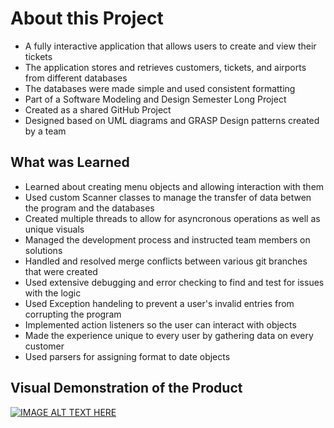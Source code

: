 # About this Project
- A fully interactive application that allows users to create and view their tickets
- The application stores and retrieves customers, tickets, and airports from different databases
- The databases were made simple and used consistent formatting
- Part of a Software Modeling and Design Semester Long Project
- Created as a shared GitHub Project
- Designed based on UML diagrams and GRASP Design patterns created by a team

## What was Learned
- Learned about creating menu objects and allowing interaction with them
- Used custom Scanner classes to manage the transfer of data betwen the program and the databases
- Created multiple threads to allow for asyncronous operations as well as unique visuals
- Managed the development process and instructed team members on solutions
- Handled and resolved merge conflicts between various git branches that were created
- Used extensive debugging and error checking to find and test for issues with the logic
- Used Exception handeling to prevent a user's invalid entries from corrupting the program
- Implemented action listeners so the user can interact with objects
- Made the experience unique to every user by gathering data on every customer
- Used parsers for assigning format to date objects


## Visual Demonstration of the Product
[![IMAGE ALT TEXT HERE](https://img.youtube.com/vi/WH5MuTjPKhk/0.jpg)](https://www.youtube.com/watch?v=WH5MuTjPKhk)
